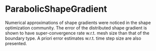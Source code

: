 # ParabolicShapeGradient
Numerical approximations of shape gradients were noticed in the shape optimization community. The error of the distributed shape gradient is shown to have super-convergence rate w.r.t. mesh size than that of the boundary type. A priori error estimates w.r.t. time step size are also presented. 
